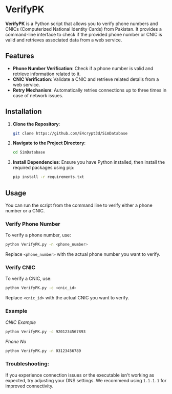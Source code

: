 # VerifyPK

**VerifyPK** is a Python script that allows you to verify phone numbers and CNICs (Computerized National Identity Cards) from Pakistan. It provides a command-line interface to check if the provided phone number or CNIC is valid and retrieves associated data from a web service.

## Features

- **Phone Number Verification**: Check if a phone number is valid and retrieve information related to it.
- **CNIC Verification**: Validate a CNIC and retrieve related details from a web service.
- **Retry Mechanism**: Automatically retries connections up to three times in case of network issues.

## Installation

1. **Clone the Repository**:
   ```bash
   git clone https://github.com/E4crypt3d/SimDatabase
   ```
2. **Navigate to the Project Directory**:
   ```bash
   cd SimDatabase
   ```
3. **Install Dependencies**:
   Ensure you have Python installed, then install the required packages using pip:
   ```bash
   pip install -r requirements.txt
   ```

## Usage

You can run the script from the command line to verify either a phone number or a CNIC.

### Verify Phone Number

To verify a phone number, use:

```bash
python VerifyPK.py -n <phone_number>
```

Replace `<phone_number>` with the actual phone number you want to verify.

### Verify CNIC

To verify a CNIC, use:

```bash
python VerifyPK.py -c <cnic_id>
```

Replace `<cnic_id>` with the actual CNIC you want to verify.

### Example

_CNIC Example_

```bash
python VerifyPK.py -c 9201234567893
```

_Phone No_

```bash
python VerifyPK.py -n 03123456789
```

### Troubleshooting:

If you experience connection issues or the executable isn't working as expected, try adjusting your DNS settings. We recommend using `1.1.1.1` for improved connectivity.
